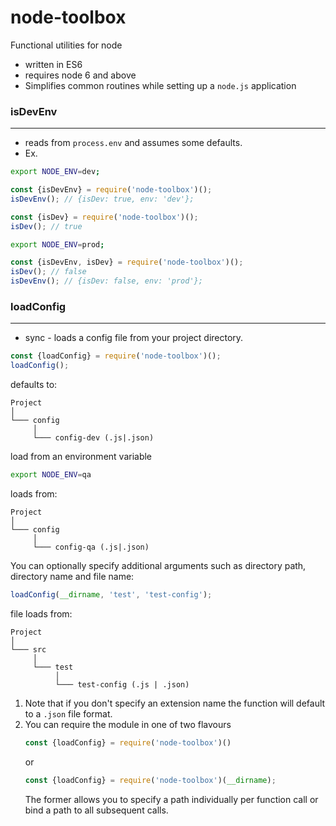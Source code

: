 # node-toolbox
Functional utilities for node

- written in ES6
- requires node 6 and above
- Simplifies common routines while setting up a `node.js` application

### isDevEnv
---------------
- reads from `process.env` and assumes some defaults.
- Ex.
```bash
export NODE_ENV=dev;
```
```javascript
const {isDevEnv} = require('node-toolbox')();
isDevEnv(); // {isDev: true, env: 'dev'};
```
```javascript
const {isDev} = require('node-toolbox')();
isDev(); // true
```
```bash
export NODE_ENV=prod;
```
```javascript
const {isDevEnv, isDev} = require('node-toolbox')();
isDev(); // false
isDevEnv(); // {isDev: false, env: 'prod'};
```

### loadConfig
---------------

- sync - loads a config file from your project directory.

```javascript
const {loadConfig} = require('node-toolbox')();
loadConfig();
```
   defaults to:

```
Project
│
└─── config
     │
     └─── config-dev (.js|.json)
```

   load from an environment variable
```bash
export NODE_ENV=qa
```

   loads from:
```
Project
│
└─── config
     │
     └─── config-qa (.js|.json)
```

   You can optionally specify additional arguments such as directory path, directory name and file name:
```javascript
loadConfig(__dirname, 'test', 'test-config');
```

   file loads from:
```
Project
│
└─── src
     │
     └─── test
          │
          └─── test-config (.js | .json)
```

1. Note that if you don't specify an extension name the function will default to a `.json` file format.
2. You can require the module in one of two flavours
   ```javascript
   const {loadConfig} = require('node-toolbox')()
   ```
   or
   ```javascript
   const {loadConfig} = require('node-toolbox')(__dirname);
   ```
   The former allows you to specify a path individually per function call or bind a path to all subsequent calls.
